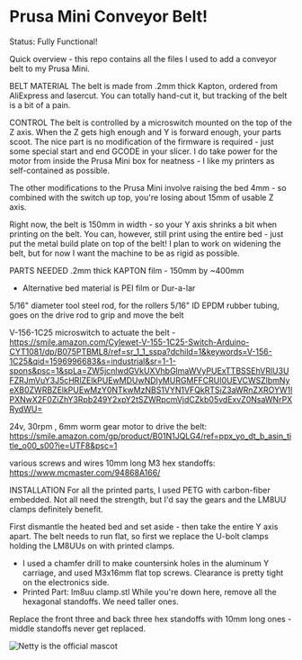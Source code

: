 #  Prusa Mini Conveyor Belt!

Status: Fully Functional!

Quick overview - this repo contains all the files I used to add a conveyor belt to my Prusa Mini.

BELT MATERIAL
The belt is made from .2mm thick Kapton, ordered from AliExpress and lasercut.  You can totally hand-cut it, but tracking of the belt is a bit of a pain.

CONTROL
The belt is controlled by a microswitch mounted on the top of the Z axis.  When the Z gets high enough and Y is forward enough, your parts scoot.  The nice part is no modification of the firmware is required - just some special start and end GCODE in your slicer.  I do take power for the motor from inside the Prusa Mini box for neatness - I like my printers as self-contained as possible.

The other modifications to the Prusa Mini involve raising the bed 4mm - so combined with the switch up top, you're losing about 15mm of usable Z axis.

Right now, the belt is 150mm in width - so your Y axis shrinks a bit when printing on the belt.  You can, however, still print using the entire bed - just put the metal build plate on top of the belt!  I plan to work on widening the belt, but for now I want the machine to be as rigid as possible.


PARTS NEEDED
.2mm thick KAPTON film - 150mm by ~400mm
 - Alternative bed material is PEI film or Dur-a-lar

5/16" diameter tool steel rod, for the rollers
5/16" ID EPDM rubber tubing, goes on the drive rod to grip and move the belt

V-156-1C25 microswitch to actuate the belt - https://smile.amazon.com/Cylewet-V-155-1C25-Switch-Arduino-CYT1081/dp/B075PTBML8/ref=sr_1_1_sspa?dchild=1&keywords=V-156-1C25&qid=1596996683&s=industrial&sr=1-1-spons&psc=1&spLa=ZW5jcnlwdGVkUXVhbGlmaWVyPUExTTBSSEhVRlU3UFZRJmVuY3J5cHRlZElkPUEwMDUwNDIyMURGMFFCRUI0UEVCWSZlbmNyeXB0ZWRBZElkPUEwMzY0NTkwMzNBS1VYN1VFQkRTSiZ3aWRnZXROYW1lPXNwX2F0ZiZhY3Rpb249Y2xpY2tSZWRpcmVjdCZkb05vdExvZ0NsaWNrPXRydWU=

24v, 30rpm , 6mm worm gear motor to drive the belt: https://smile.amazon.com/gp/product/B01N1JQLG4/ref=ppx_yo_dt_b_asin_title_o00_s00?ie=UTF8&psc=1


various screws and wires
10mm long M3 hex standoffs: https://www.mcmaster.com/94868A166/


INSTALLATION
For all the printed parts, I used PETG with carbon-fiber embedded.  Not all need the strength, but I'd say the gears and the LM8UU clamps definitely benefit.


First dismantle the heated bed and set aside - then take the entire Y axis apart.  The belt needs to run flat, so first we replace the U-bolt clamps holding the LM8UUs on with printed clamps.
 - I used a chamfer drill to make countersink holes in the aluminum Y carriage, and used M3x16mm flat top screws.  Clearance is pretty tight on the electronics side.
 - Printed Part: lm8uu clamp.stl
While you're down here, remove all the hexagonal standoffs.  We need taller ones.

Replace the front three and back three hex standoffs with 10mm long ones - middle standoffs never get replaced.





![Netty is the official mascot](https://github.com/paenian/Kossel-Conveyor-Belt/blob/master/netty_printer.jpg)
